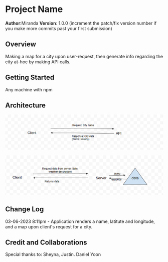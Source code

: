 # Project Name

**Author**:Miranda
**Version**: 1.0.0 (increment the patch/fix version number if you make more commits past your first submission)

## Overview

Making a map for a city upon user-request, then generate info regarding the city at-hoc by making API calls.

## Getting Started
<!-- What are the steps that a user must take in order to build this app on their own machine and get it running? -->
Any machine with npm

## Architecture

![lab6 WRRC](WRRC/WRRC1.png)

![lab7 WRRC](WRRC/WRRC2.png)

## Change Log
<!-- Use this area to document the iterative changes made to your application as each feature is successfully implemented. Use time stamps. Here's an example:
03-06-2023 8:11pm - Application now has a fully-functional express server, with a GET route for the location resource. -->

03-06-2023 8:11pm - Application renders a name, latitute and longitude, and a map upon client's request for a city.

## Credit and Collaborations
<!-- Give credit (and a link) to other people or resources that helped you build this application. -->
Special thanks to: Sheyna, Justin. Daniel Yoon